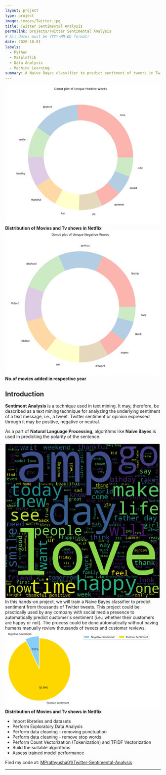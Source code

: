 ```yaml
---
layout: project
type: project
image: images/Twitter.jpg
title: Twitter Sentimental Analysis 
permalink: projects/Twitter Sentimental Analysis 
# All dates must be YYYY-MM-DD format!
date: 2020-10-01
labels:
  - Python
  - Matplotlib
  - Data Analysis
  - Machine Learning
summary: A Naive Bayes classifier to predict sentiment of tweets in Twitter using Machine Learning, Data Analysis, Visualisation.
---
```

<div class="ui large rounded images">
  <img class="ui image" src="../images/Twitter 1.png">
  <b>Distribution of Movies and Tv shows in Netflix</b>
  <img class="ui image" src="../images/Twitter2.png">
  <b>No.of movies added in respective year</b>
</div>

## Introduction
**Sentiment Analysis** is a technique used in text mining. It may, therefore, be described as a text mining technique for analyzing the underlying sentiment of a text message, i.e., a tweet. Twitter sentiment or opinion expressed through it may be positive, negative or neutral.

As a part of **Natural Language Processing**, algorithms like **Naive Bayes** is used in predicting the polarity of the sentence.

<img class="ui medium right floated rounded image" src="../images/Twitter4.png">
In this hands-on project, we will train a Naive Bayes classifier to predict sentiment from thousands of 
Twitter tweets. This project could be practically used by any company with social media presence to automatically predict customer's sentiment (i.e.: whether their customers are happy or not). The process could be done automatically without having humans manually review thousands of tweets and customer reviews.
<div class="ui large rounded images">
  <img class="ui image" src="../images/Twitter3.png">
  <b>Distribution of Movies and Tv shows in Netflix</b>
 </div> 
 
* Import libraries and datasets 
* Perform Exploratory Data Analysis 
* Perform data cleaning - removing punctuation 
* Perform data cleaning - remove stop words 
* Perform Count Vectorization (Tokenization) and TFIDF Vectorization 
* Build the suitable algorithms 
* Assess trained model performance


Find my code at: <a href="https://github.com/MPrathyusha01/Twitter-Sentimental-Analysis-Python"><i class="large github icon"></i>MPrathyusha01/Twitter-Sentimental-Analysis</a>





*******
